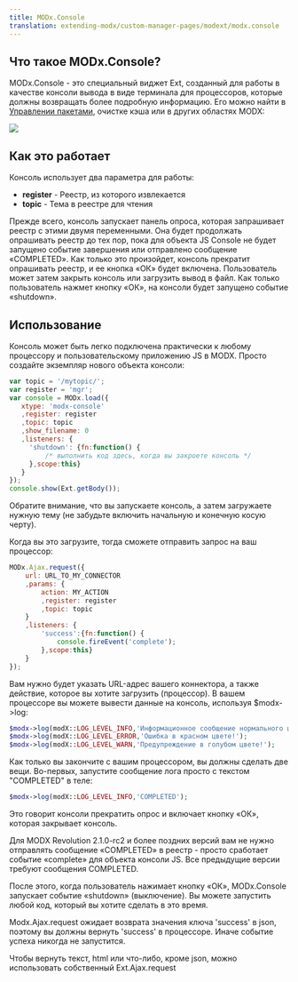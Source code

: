 ```yaml
---
title: MODx.Console
translation: extending-modx/custom-manager-pages/modext/modx.console
---
```


## Что такое MODx.Console?

MODx.Console - это специальный виджет Ext, созданный для работы в качестве консоли вывода в виде терминала для процессоров, которые должны возвращать более подробную информацию. Его можно найти в [Управлении пакетами](extending-modx/transport-packages "Package Management"), очистке кэша или в других областях MODX:

![](/download/attachments/34636260/modx-console.png?version=1&modificationDate=1302185248000)

## Как это работает

Консоль использует два параметра для работы:

- **register** - Реестр, из которого извлекается
- **topic** - Тема в реестре для чтения

Прежде всего, консоль запускает панель опроса, которая запрашивает реестр с этими двумя переменными. Она будет продолжать опрашивать реестр до тех пор, пока для объекта JS Console не будет запущено событие завершения или отправлено сообщение «COMPLETED». Как только это произойдет, консоль прекратит опрашивать реестр, и ее кнопка «ОК» будет включена. Пользователь может затем закрыть консоль или загрузить вывод в файл. Как только пользователь нажмет кнопку «ОК», на консоли будет запущено событие «shutdown».

## Использование

Консоль может быть легко подключена практически к любому процессору и пользовательскому приложению JS в MODX. Просто создайте экземпляр нового объекта консоли:

```javascript
var topic = '/mytopic/';
var register = 'mgr';
var console = MODx.load({
   xtype: 'modx-console'
   ,register: register
   ,topic: topic
   ,show_filename: 0
   ,listeners: {
     'shutdown': {fn:function() {
         /* выполнить код здесь, когда вы закроете консоль */
     },scope:this}
   }
});
console.show(Ext.getBody());
```

Обратите внимание, что вы запускаете консоль, а затем загружаете нужную тему (не забудьте включить начальную и конечную косую черту).

Когда вы это загрузите, тогда сможете отправить запрос на ваш процессор:

```javascript
MODx.Ajax.request({
    url: URL_TO_MY_CONNECTOR
    ,params: {
        action: MY_ACTION
        ,register: register
        ,topic: topic
    }
    ,listeners: {
        'success':{fn:function() {
            console.fireEvent('complete');
        },scope:this}
    }
});
```

Вам нужно будет указать URL-адрес вашего коннектора, а также действие, которое вы хотите загрузить (процессор). В вашем процессоре вы можете вывести данные на консоль, используя $modx->log:

```php
$modx->log(modX::LOG_LEVEL_INFO,'Информационное сообщение нормального цвета.');
$modx->log(modX::LOG_LEVEL_ERROR,'Ошибка в красном цвете!');
$modx->log(modX::LOG_LEVEL_WARN,'Предупреждение в голубом цвете!');
```

Как только вы закончите с вашим процессором, вы должны сделать две вещи. Во-первых, запустите сообщение лога просто с текстом "COMPLETED" в теле:

```php
$modx->log(modX::LOG_LEVEL_INFO,'COMPLETED');
```

Это говорит консоли прекратить опрос и включает кнопку «ОК», которая закрывает консоль.

Для MODX Revolution 2.1.0-rc2 и более поздних версий вам не нужно отправлять сообщение «COMPLETED» в реестр - просто сработает событие «complete» для объекта консоли JS. Все предыдущие версии требуют сообщения COMPLETED.

После этого, когда пользователь нажимает кнопку «ОК», MODx.Console запускает событие «shutdown» (выключение). Вы можете запустить любой код, который вы хотите сделать в это время.

Modx.Ajax.request ожидает возврата значения ключа 'success' в json, поэтому вы должны вернуть 'success' в процессоре. Иначе событие успеха никогда не запустится.

Чтобы вернуть текст, html или что-либо, кроме json, можно использовать собственный Ext.Ajax.request
